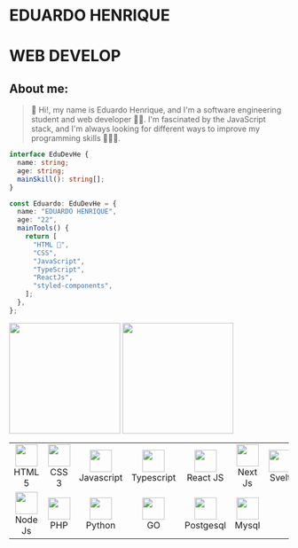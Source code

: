 # EDUARDO HENRIQUE

# WEB DEVELOP 
## About me: 


>👋 Hi!, my name is Eduardo Henrique, and I'm a software engineering student and web developer 🧑‍💻. I'm fascinated by the JavaScript stack, and I'm always looking for different ways to improve my programming skills 🏋️‍♂️🧠.

```typescript
interface EduDevHe {
  name: string;
  age: string;
  mainSkill(): string[];
}

const Eduardo: EduDevHe = {
  name: "EDUARDO HENRIQUE",
  age: "22",
  mainTools() {
    return [
      "HTML ",
      "CSS",
      "JavaScript",
      "TypeScript",
      "ReactJs",
      "styled-components",
    ];
  },
};
```
<div style="display: inline-block;">
  <img align="center" 
  height="200em" src="https://github-readme-stats.vercel.app/api?username=EduDevHe&repo=github-readme-stats&theme=swift"
   />
  <img
    align="center"
    height="200em"
    src="https://github-readme-stats.vercel.app/api/top-langs/?username=EduDevHe&layout=compact&locale=pt-br&langs_count=20&theme=swift"
  />
</div>

<table>
  <tr>
    <td align="center" width = "100" >
      <img height = "40" width = "40" src="https://cdn.jsdelivr.net/gh/devicons/devicon/icons/html5/html5-original.svg" />
      <br>
      HTML 5
    </td>
    <td align="center" width = "100" >
      <img height = "40" width = "40" src="https://cdn.jsdelivr.net/gh/devicons/devicon/icons/css3/css3-original.svg" />
      <br>
      CSS 3
    </td>
    <td align="center" width = "100" >
      <img height = "40" width = "40" src="https://cdn.jsdelivr.net/gh/devicons/devicon/icons/javascript/javascript-original.svg" />
      <br>
      Javascript
    </td>
    <td align="center" width = "100" >
      <img height = "40" width = "40"  src="https://cdn.jsdelivr.net/gh/devicons/devicon/icons/typescript/typescript-original.svg"/>      
      <br>
      Typescript
    </td>
    <td align="center" width = "100" >
      <img height = "40" width = "40" src="https://cdn.jsdelivr.net/gh/devicons/devicon/icons/react/react-original-wordmark.svg" />
      <br>
      React JS
    </td>
    <td align="center" width = "100" >
      <img height = "40" width = "40" src="https://cdn.jsdelivr.net/gh/devicons/devicon/icons/nextjs/nextjs-line.svg" />
      <br>
      Next Js
    </td>
    <td align="center" width = "100" >
      <img height = "40" width = "40" src="https://cdn.jsdelivr.net/gh/devicons/devicon/icons/svelte/svelte-original.svg"/>          
      <br>
      Svelt
    </td>
  </tr>
    
  <tr>
    <td align="center" width = "100" >
      <img height = "40" width = "40" src="https://cdn.jsdelivr.net/gh/devicons/devicon/icons/nodejs/nodejs-original.svg" />
      <br>
      Node Js
    </td>
    <td align="center" width = "100" >
      <img height = "40" width = "40" src="https://cdn.jsdelivr.net/gh/devicons/devicon/icons/php/php-original.svg" />
      <br>
      PHP
    </td>
     <td align="center" width = "100" >
      <img height = "40" width = "40" src="https://cdn.jsdelivr.net/gh/devicons/devicon/icons/python/python-original.svg" />
      <br>
      Python
    </td>
    <td align="center" width = "100" >
      <img height = "40" width = "40" src="https://cdn.jsdelivr.net/gh/devicons/devicon/icons/go/go-original.svg" />
      <br>
      GO
    </td>
    <td align="center" width = "100" >
      <img height = "40" width = "40" src="https://cdn.jsdelivr.net/gh/devicons/devicon/icons/postgresql/postgresql-original-wordmark.svg" />
      <br>
      Postgesql
    </td>
    <td align="center" width = "100" >
      <img height = "40" width = "40" src="https://cdn.jsdelivr.net/gh/devicons/devicon/icons/mysql/mysql-original.svg" />  
      <br>
      Mysql
    </td>
  </tr>
  
</table>




